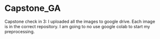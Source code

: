 # Capstone_GA

Capstone check in 3:
I uploaded all the images to google drive. Each image is in the correct repository. I am going to no use google colab to start my preprocessing.
